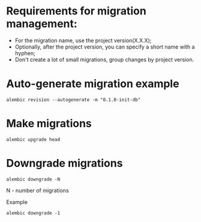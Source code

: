 


# Requirements for migration management:
- For the migration name, use the project version(X.X.X);
- Optionally, after the project version, you can specify a short name with a hyphen;
- Don't create a lot of small migrations, group changes by project version.


# Auto-generate migration example

    alembic revision --autogenerate -m "0.1.0-init-db"


# Make migrations

    alembic upgrade head

# Downgrade migrations

    alembic downgrade -N

N - number of migrations

Example

    alembic downgrade -1

    